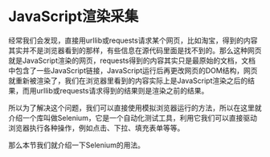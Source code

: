 
# JavaScript渲染采集

经常我们会发现，直接用urllib或requests请求某个网页，比如淘宝，得到的内容其实并不是浏览器看到的那样，有些信息在源代码里面是找不到的。那么这种网页就是JavaScript渲染的网页，requests得到的内容其实只是最原始的文档，文档中包含了一些JavaScript链接，JavaScript运行后再更改网页的DOM结构，网页就重新被渲染了，我们在浏览器里看到的内容实际上是JavaScript渲染之后的结果，而用urllib或requests请求得到的结果则是渲染之前的结果。

所以为了解决这个问题，我们可以直接使用模拟浏览器运行的方法，所以在这里就介绍一个库叫做Selenium，它是一个自动化测试工具，利用它我们可以直接驱动浏览器执行各种操作，例如点击、下拉、填充表单等等。

那么本节我们就介绍一下Selenium的用法。
